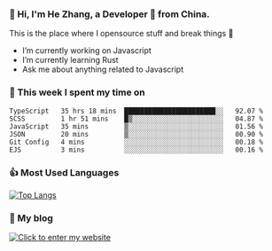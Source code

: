 ### 👋 Hi, I'm He Zhang, a Developer 🚀 from China.

This is the place where I opensource stuff and break things :rofl:

- I’m currently working on Javascript
- I’m currently learning Rust
- Ask me about anything related to Javascript

### 💪 This week I spent my time on 
<!--START_SECTION:waka-->

```text
TypeScript   35 hrs 18 mins  ███████████████████████░░   92.07 %
SCSS         1 hr 51 mins    █▒░░░░░░░░░░░░░░░░░░░░░░░   04.87 %
JavaScript   35 mins         ▒░░░░░░░░░░░░░░░░░░░░░░░░   01.56 %
JSON         20 mins         ▒░░░░░░░░░░░░░░░░░░░░░░░░   00.90 %
Git Config   4 mins          ░░░░░░░░░░░░░░░░░░░░░░░░░   00.18 %
EJS          3 mins          ░░░░░░░░░░░░░░░░░░░░░░░░░   00.16 %
```

<!--END_SECTION:waka-->

### 👍 Most Used Languages
[![Top Langs](https://github-readme-stats.vercel.app/api/top-langs/?username=zhanghecool&layout=compact)](https://zhanghe.cool)

### 🌈 My blog 
[![Click to enter my website](https://cdn.jsdelivr.net/gh/zhanghecool/assets/images/gif/zhanghecools.gif)](https://zhanghe.cool)
